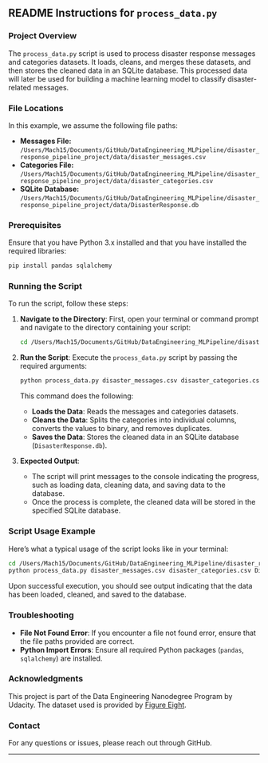 ## README Instructions for `process_data.py`

### Project Overview

The `process_data.py` script is used to process disaster response messages and categories datasets. It loads, cleans, and merges these datasets, and then stores the cleaned data in an SQLite database. This processed data will later be used for building a machine learning model to classify disaster-related messages.

### File Locations

In this example, we assume the following file paths:

- **Messages File:** `/Users/Mach15/Documents/GitHub/DataEngineering_MLPipeline/disaster_response_pipeline_project/data/disaster_messages.csv`
- **Categories File:** `/Users/Mach15/Documents/GitHub/DataEngineering_MLPipeline/disaster_response_pipeline_project/data/disaster_categories.csv`
- **SQLite Database:** `/Users/Mach15/Documents/GitHub/DataEngineering_MLPipeline/disaster_response_pipeline_project/data/DisasterResponse.db`

### Prerequisites

Ensure that you have Python 3.x installed and that you have installed the required libraries:

```bash
pip install pandas sqlalchemy
```

### Running the Script

To run the script, follow these steps:

1. **Navigate to the Directory**: 
   First, open your terminal or command prompt and navigate to the directory containing your script:

   ```bash
   cd /Users/Mach15/Documents/GitHub/DataEngineering_MLPipeline/disaster_response_pipeline_project/data
   ```

2. **Run the Script**:
   Execute the `process_data.py` script by passing the required arguments:

   ```bash
   python process_data.py disaster_messages.csv disaster_categories.csv DisasterResponse.db
   ```

   This command does the following:
   - **Loads the Data**: Reads the messages and categories datasets.
   - **Cleans the Data**: Splits the categories into individual columns, converts the values to binary, and removes duplicates.
   - **Saves the Data**: Stores the cleaned data in an SQLite database (`DisasterResponse.db`).

3. **Expected Output**:
   - The script will print messages to the console indicating the progress, such as loading data, cleaning data, and saving data to the database.
   - Once the process is complete, the cleaned data will be stored in the specified SQLite database.

### Script Usage Example

Here’s what a typical usage of the script looks like in your terminal:

```bash
cd /Users/Mach15/Documents/GitHub/DataEngineering_MLPipeline/disaster_response_pipeline_project/data
python process_data.py disaster_messages.csv disaster_categories.csv DisasterResponse.db
```

Upon successful execution, you should see output indicating that the data has been loaded, cleaned, and saved to the database.

### Troubleshooting

- **File Not Found Error**: If you encounter a file not found error, ensure that the file paths provided are correct.
- **Python Import Errors**: Ensure all required Python packages (`pandas`, `sqlalchemy`) are installed.

### Acknowledgments

This project is part of the Data Engineering Nanodegree Program by Udacity. The dataset used is provided by [Figure Eight](https://www.figure-eight.com/).

### Contact

For any questions or issues, please reach out through GitHub.

---

